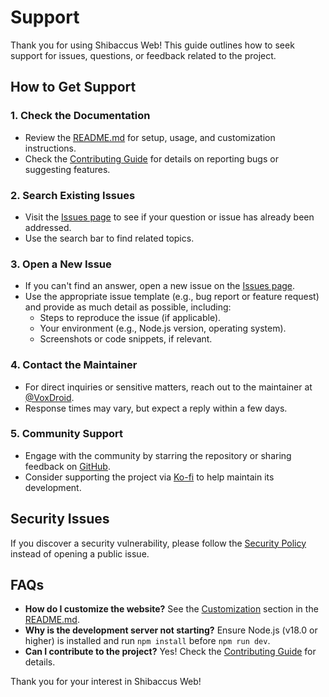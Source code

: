 # Support

Thank you for using Shibaccus Web! This guide outlines how to seek support for issues, questions, or feedback related to the project.

## How to Get Support

### 1. Check the Documentation
- Review the [README.md](README.md) for setup, usage, and customization instructions.
- Check the [Contributing Guide](CONTRIBUTING.md) for details on reporting bugs or suggesting features.

### 2. Search Existing Issues
- Visit the [Issues page](https://github.com/voxdroid/shibaccus-web/issues) to see if your question or issue has already been addressed.
- Use the search bar to find related topics.

### 3. Open a New Issue
- If you can't find an answer, open a new issue on the [Issues page](https://github.com/voxdroid/shibaccus-web/issues).
- Use the appropriate issue template (e.g., bug report or feature request) and provide as much detail as possible, including:
  - Steps to reproduce the issue (if applicable).
  - Your environment (e.g., Node.js version, operating system).
  - Screenshots or code snippets, if relevant.

### 4. Contact the Maintainer
- For direct inquiries or sensitive matters, reach out to the maintainer at [@VoxDroid](https://github.com/VoxDroid).
- Response times may vary, but expect a reply within a few days.

### 5. Community Support
- Engage with the community by starring the repository or sharing feedback on [GitHub](https://github.com/voxdroid/shibaccus-web).
- Consider supporting the project via [Ko-fi](https://ko-fi.com/izeno) to help maintain its development.

## Security Issues
If you discover a security vulnerability, please follow the [Security Policy](SECURITY.md) instead of opening a public issue.

## FAQs
- **How do I customize the website?** See the [Customization](#customization) section in the [README.md](README.md).
- **Why is the development server not starting?** Ensure Node.js (v18.0 or higher) is installed and run `npm install` before `npm run dev`.
- **Can I contribute to the project?** Yes! Check the [Contributing Guide](CONTRIBUTING.md) for details.

Thank you for your interest in Shibaccus Web!